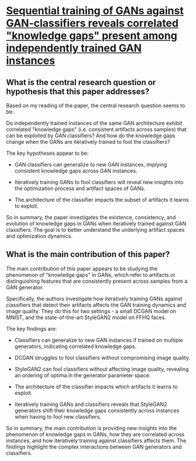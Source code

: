 # [Sequential training of GANs against GAN-classifiers reveals correlated   "knowledge gaps" present among independently trained GAN instances](https://arxiv.org/abs/2303.15533)

## What is the central research question or hypothesis that this paper addresses?

 Based on my reading of the paper, the central research question seems to be:

Do independently trained instances of the same GAN architecture exhibit correlated "knowledge gaps" (i.e. consistent artifacts across samples) that can be exploited by GAN classifiers? And how do the knowledge gaps change when the GANs are iteratively trained to fool the classifiers?

The key hypotheses appear to be:

- GAN classifiers can generalize to new GAN instances, implying consistent knowledge gaps across GAN instances.

- Iteratively training GANs to fool classifiers will reveal new insights into the optimization process and artifact spaces of GANs. 

- The architecture of the classifier impacts the subset of artifacts it learns to exploit.

So in summary, the paper investigates the existence, consistency, and evolution of knowledge gaps in GANs when iteratively trained against GAN classifiers. The goal is to better understand the underlying artifact spaces and optimization dynamics.


## What is the main contribution of this paper?

 The main contribution of this paper appears to be studying the phenomenon of "knowledge gaps" in GANs, which refer to artifacts or distinguishing features that are consistently present across samples from a GAN generator. 

Specifically, the authors investigate how iteratively training GANs against classifiers that detect their artifacts affects the GAN training dynamics and image quality. They do this for two settings - a small DCGAN model on MNIST, and the state-of-the-art StyleGAN2 model on FFHQ faces. 

The key findings are:

- Classifiers can generalize to new GAN instances if trained on multiple generators, indicating correlated knowledge gaps. 

- DCGAN struggles to fool classifiers without compromising image quality.

- StyleGAN2 can fool classifiers without affecting image quality, revealing an ordering of optima in the generator parameter space.

- The architecture of the classifier impacts which artifacts it learns to exploit. 

- Iteratively training GANs and classifiers reveals that StyleGAN2 generators shift their knowledge gaps consistently across instances when having to fool new classifiers.

So in summary, the main contribution is providing new insights into the phenomenon of knowledge gaps in GANs, how they are correlated across instances, and how iteratively training against classifiers affects them. The findings highlight the complex interactions between GAN generators and classifiers.

